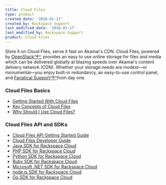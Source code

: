 ```yaml
---
title: Cloud Files
type: product
created_date: '2016-01-17'
created_by: Rackspace Support
last_modified_date: '2016-01-17'
last_modified_by: Rackspace Support
product: Cloud Files
---
```


Store it on Cloud Files, serve it fast on Akamai's CDN. 
Cloud Files, powered
by [OpenStack^&reg;^](http://www.rackspace.com/cloudbuilders/openstack/),
provides an easy to use online storage for files and media which can be
delivered globally at blazing speeds over Akamai's content delivery
network (CDN). Whether your storage needs are modest&mdash;or monumental&mdash;you
enjoy built-in redundancy, an easy-to-use control panel, and [Fanatical
Support^&reg;^](http://www.rackspace.com/whyrackspace/support/)from
day one.

###  Cloud Files Basics

-   [Getting Started With Cloud
    Files](http://www.rackspace.com/knowledge_center/index.php/Getting_started_on_Cloud_Files_with_CDN)
-   [Key Concepts of Cloud
    Files](http://www.rackspace.com/knowledge_center/index.php/Key_Concepts)
-   [Why Should I Use Cloud
    Files?](http://www.rackspace.com/knowledge_center/index.php/Why_should_I_use_Cloud_Files)

###  Cloud Files API and SDKs

-   [Cloud Files API Getting Started
    Guide](http://docs.rackspace.com/files/api/v1/cf-getting-started/content/Overview-d1e01.html)
-   [Cloud Files Developer
    Guide](http://docs.rackspace.com/files/api/v1/cf-devguide/content/index.html)
-   [Java SDK for Rackspace
    Cloud](https://developer.rackspace.com/sdks/java/)
-   [PHP SDK for Rackspace
    Cloud](https://developer.rackspace.com/sdks/php/)
-   [Python SDK for Rackspace
    Cloud](https://developer.rackspace.com/sdks/python/)
-   [Ruby SDK for Rackspace
    Cloud](https://developer.rackspace.com/sdks/ruby/)
-   [Microsoft .NET SDK for Rackspace
    Cloud](https://developer.rackspace.com/sdks/dot-net/)
-   [node.js SDK for Rackspace
    Cloud](https://developer.rackspace.com/sdks/node-js/)
-   [Go SDK for Rackspace
    Cloud](https://developer.rackspace.com/sdks/golang/)
